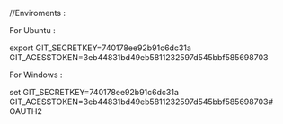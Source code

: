 

//Enviroments :

For Ubuntu : 

export GIT_SECRETKEY=740178ee92b91c6dc31a GIT_ACESSTOKEN=3eb44831bd49eb5811232597d545bbf585698703

For Windows :

set GIT_SECRETKEY=740178ee92b91c6dc31a GIT_ACESSTOKEN=3eb44831bd49eb5811232597d545bbf585698703# OAUTH2
